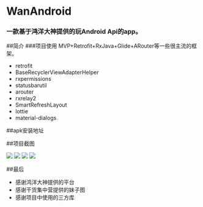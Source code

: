 # WanAndroid
### 一款基于鸿洋大神提供的玩Android Api的app。
##简介
###项目使用 MVP+Retrofit+RxJava+Glide+ARouter等一些很主流的框架。
* retrofit[](http:www.baidu.com)
* BaseRecyclerViewAdapterHelper
* rxpermissions
* statusbarutil
* arouter
* rxrelay2
* SmartRefreshLayout
* lottie
* material-dialogs


##apk安装地址
[](https://fir.im/e39b)

##项目截图

![](/screenshot/1.png)
![](/screenshot/2.png)
![](/screenshot/3.png)
![](/screenshot/4.png)

##最后
* 感谢鸿洋大神提供的平台
* 感谢干货集中营提供的妹子图
* 感谢项目中使用的三方库
